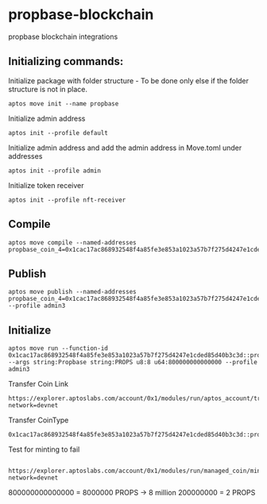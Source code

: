 # propbase-blockchain

propbase blockchain integrations

## Initializing commands:

Initialize package with folder structure - To be done only else if the folder structure is not in place.

```
aptos move init --name propbase

```

Initialize admin address

```
aptos init --profile default
```

Initialize admin address and add the admin address in Move.toml under addresses

```
aptos init --profile admin
```

Initialize token receiver

```
aptos init --profile nft-receiver
```

## Compile

```
aptos move compile --named-addresses propbase_coin_4=0x1cac17ac868932548f4a85fe3e853a1023a57b7f275d4247e1cded85d40b3c3d
```

## Publish

```
aptos move publish --named-addresses propbase_coin_4=0x1cac17ac868932548f4a85fe3e853a1023a57b7f275d4247e1cded85d40b3c3d --profile admin3
```

## Initialize

```
aptos move run --function-id 0x1cac17ac868932548f4a85fe3e853a1023a57b7f275d4247e1cded85d40b3c3d::propbase_coin_14::initialize --args string:Propbase string:PROPS u8:8 u64:800000000000000 --profile admin3
```

Transfer Coin Link

```
https://explorer.aptoslabs.com/account/0x1/modules/run/aptos_account/transfer_coins?network=devnet

```

Transfer CoinType

```
0x1cac17ac868932548f4a85fe3e853a1023a57b7f275d4247e1cded85d40b3c3d::propbase_coin_14::PropCoin

```

Test for minting to fail

```

https://explorer.aptoslabs.com/account/0x1/modules/run/managed_coin/mint?network=devnet

```

800000000000000 = 8000000 PROPS -> 8 million
200000000 = 2 PROPS
